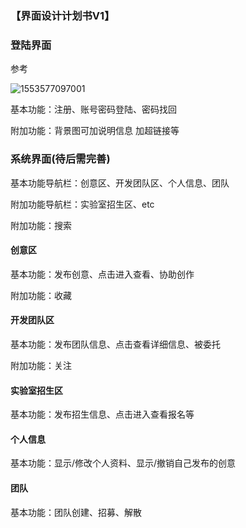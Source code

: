 ### 【界面设计计划书V1】



### 登陆界面

参考

![1553577097001](C:\Users\wxmwy\AppData\Roaming\Typora\typora-user-images\1553577097001.png)

基本功能：注册、账号密码登陆、密码找回

附加功能：背景图可加说明信息 加超链接等

### 系统界面(待后需完善)

基本功能导航栏：创意区、开发团队区、个人信息、团队

附加功能导航栏：实验室招生区、etc

附加功能：搜索

#### 创意区

基本功能：发布创意、点击进入查看、协助创作

附加功能：收藏

#### 开发团队区

基本功能：发布团队信息、点击查看详细信息、被委托

附加功能：关注

#### 实验室招生区

基本功能：发布招生信息、点击进入查看报名等

#### 个人信息

基本功能：显示/修改个人资料、显示/撤销自己发布的创意

#### 团队

基本功能：团队创建、招募、解散